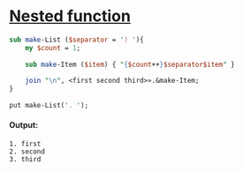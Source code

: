 [1]: http://rosettacode.org/wiki/Nested_function

# [Nested function][1]

```perl
sub make-List ($separator = ') '){
    my $count = 1;
 
    sub make-Item ($item) { "{$count++}$separator$item" }
 
    join "\n", <first second third>».&make-Item;
}
 
put make-List('. ');
```

#### Output:
```
1. first
2. second
3. third
```